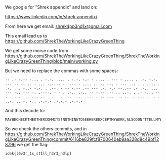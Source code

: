 
We google for "Shrek appendix" and land on:

https://www.linkedin.com/in/shrek-appendix/

From here we get email: shrek4pp3nd1x@gmail.com

This email lead us to https://github.com/ShrekTheWorkingLikeCrazyGreenThing

We get some morse code from https://github.com/ShrekTheWorkingLikeCrazyGreenThing/ShrekTheWorkingLikeCrazyGreenThing/blob/main/working.py

But we need to replace the commas with some spaces:
```
-- .- -.-- -... . -.-. .... . -.-. -.- - .... . --- - .... . .-. -.-. --- -- -- .. - ... -.-.-- -. --- - .... .. -. --. - --- ... . . .... . .-. . . -..- -.-. . .--. - -- -.-- .-- --- .-. -.- --..-- .- .-.. ... --- -.. --- -. .----. - - . .-.. .-.. -- -.-- .-- .. ..-. . .- -... --- ..- - ... --- -- . ... - ..- ..-. ..-. -.-- --- ..- -- .. --. .... - ..-. .. -. -.. .-.-.- .-.-.- .-.-.-
```

And this decode to:

```
MAYBECHECKTHEOTHERCOMMITS!NOTHINGTOSEEHEREEXCEPTMYWORK,ALSODON'TTELLMYWIFEABOUTSOMESTUFFYOUMIGHTFIND...
```

So we check the others commits, and in https://github.com/ShrekTheWorkingLikeCrazyGreenThing/ShrekTheWorkingLikeCrazyGreenThing/commit/6116be829fcf8700640eb9aa328d8c49bf128796 we get the flag:

```
idek{l0v3r_1s_st1ll_h3r3_h3lp}
```